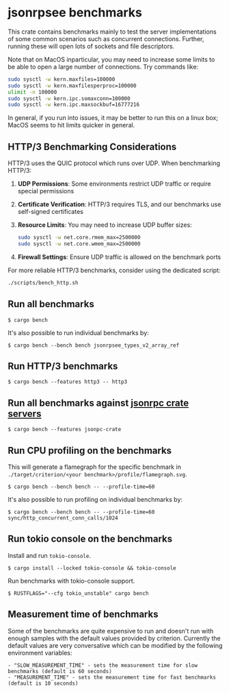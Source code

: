 # jsonrpsee benchmarks

This crate contains benchmarks mainly to test the server implementations of some common scenarios such as concurrent connections.
Further, running these will open lots of sockets and file descriptors.

Note that on MacOS inparticular, you may need to increase some limits to be
able to open a large number of connections. Try commands like:

```sh
sudo sysctl -w kern.maxfiles=100000
sudo sysctl -w kern.maxfilesperproc=100000
ulimit -n 100000
sudo sysctl -w kern.ipc.somaxconn=100000
sudo sysctl -w kern.ipc.maxsockbuf=16777216
```

In general, if you run into issues, it may be better to run this on a linux
box; MacOS seems to hit limits quicker in general.

## HTTP/3 Benchmarking Considerations

HTTP/3 uses the QUIC protocol which runs over UDP. When benchmarking HTTP/3:

1. **UDP Permissions**: Some environments restrict UDP traffic or require special permissions
2. **Certificate Verification**: HTTP/3 requires TLS, and our benchmarks use self-signed certificates
3. **Resource Limits**: You may need to increase UDP buffer sizes:

   ```sh
   sudo sysctl -w net.core.rmem_max=2500000
   sudo sysctl -w net.core.wmem_max=2500000
   ```

4. **Firewall Settings**: Ensure UDP traffic is allowed on the benchmark ports

For more reliable HTTP/3 benchmarks, consider using the dedicated script:

```sh
./scripts/bench_http.sh
```

## Run all benchmarks

`$ cargo bench`

It's also possible to run individual benchmarks by:

`$ cargo bench --bench bench jsonrpsee_types_v2_array_ref`

## Run HTTP/3 benchmarks

`$ cargo bench --features http3 -- http3`

## Run all benchmarks against [jsonrpc crate servers](https://github.com/paritytech/jsonrpc/)

`$ cargo bench --features jsonpc-crate`

## Run CPU profiling on the benchmarks

This will generate a flamegraph for the specific benchmark in `./target/criterion/<your benchmark>/profile/flamegraph.svg`.

`$ cargo bench --bench bench -- --profile-time=60`

It's also possible to run profiling on individual benchmarks by:

`$ cargo bench --bench bench -- --profile-time=60 sync/http_concurrent_conn_calls/1024`

## Run tokio console on the benchmarks

Install and run `tokio-console`.

`$ cargo install --locked tokio-console && tokio-console`

Run benchmarks with tokio-console support.

`$ RUSTFLAGS="--cfg tokio_unstable" cargo bench`

## Measurement time of benchmarks

Some of the benchmarks are quite expensive to run and doesn't run with enough samples with the default values
provided by criterion. Currently the default values are very conversative which can be modified by the following environment variables:

    - "SLOW_MEASUREMENT_TIME" - sets the measurement time for slow benchmarks (default is 60 seconds)
    - "MEASUREMENT_TIME" - sets the measurement time for fast benchmarks (default is 10 seconds)
